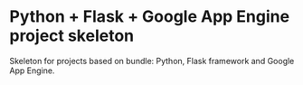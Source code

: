 Python + Flask + Google App Engine project skeleton
=======

Skeleton for projects based on bundle: Python, Flask framework and Google App Engine. 
